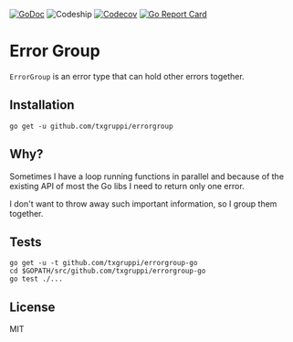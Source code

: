 [![GoDoc](https://img.shields.io/badge/godoc-reference-blue.svg?style=flat-square)](https://godoc.org/github.com/txgruppi/errorgroup-go)
![Codeship](https://img.shields.io/codeship/a2f991d0-c2b4-0133-6f72-4e6bd7c806c7.svg?style=flat-square)
[![Codecov](https://img.shields.io/codecov/c/github/txgruppi/errorgroup-go.svg?style=flat-square)](https://codecov.io/github/txgruppi/errorgroup-go)
[![Go Report Card](https://img.shields.io/badge/go_report-A+-brightgreen.svg?style=flat-square)](https://goreportcard.com/report/github.com/txgruppi/errorgroup-go)

# Error Group

`ErrorGroup` is an error type that can hold other errors together.

## Installation

```
go get -u github.com/txgruppi/errorgroup
```

## Why?

Sometimes I have a loop running functions in parallel and because of the
existing API of most the Go libs I need to return only one error.

I don't want to throw away such important information, so I group them together.

## Tests

```
go get -u -t github.com/txgruppi/errorgroup-go
cd $GOPATH/src/github.com/txgruppi/errorgroup-go
go test ./...
```

## License

MIT
